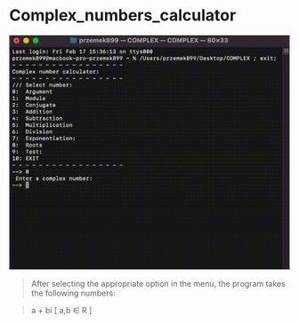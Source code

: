 # Complex_numbers_calculator

![Numerical_methods](./doc/complex.gif)

> After selecting the appropriate option in the menu, the program takes the following numbers: 

> a + bi  [ a,b ∈ R ]
